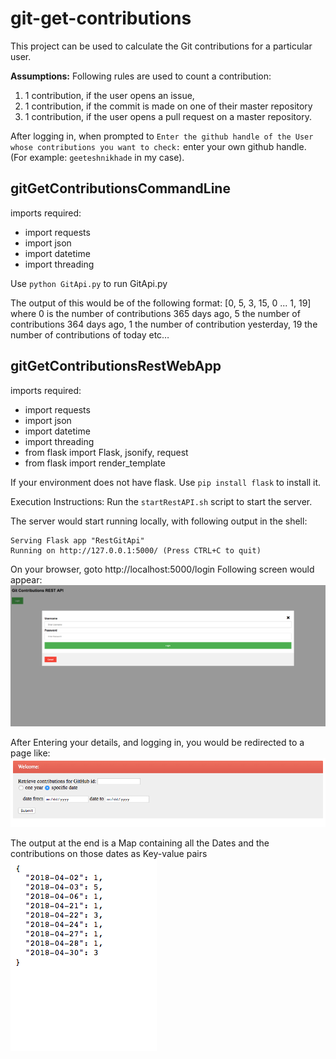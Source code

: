 # git-get-contributions

This project can be used to calculate the Git contributions for a particular user.

**Assumptions:**
Following rules are used to count a contribution:

1. 1 contribution, if the user opens an issue, 
2. 1 contribution, if the commit is made on one of their master repository
3. 1 contribution, if the user opens a pull request on a master repository.

After logging in, when prompted to `Enter the github handle of the User whose contributions you want to check:` enter your own github handle. (For example: `geeteshnikhade` in my case).

## gitGetContributionsCommandLine ##
imports required:
* import requests
* import json
* import datetime
* import threading

Use `python GitApi.py` to run GitApi.py

The output of this would be of the following format: [0, 5, 3, 15, 0 ... 1, 19] where 0 is the number of contributions 365 days ago, 5 the number of contributions 364 days ago, 1 the number of contribution yesterday, 19 the number of contributions of today etc…

## gitGetContributionsRestWebApp ##
imports required:
* import requests
* import json
* import datetime
* import threading
* from flask import Flask, jsonify, request
* from flask import render_template

If your environment does not have flask. Use `pip install flask` to install it.

Execution Instructions:
Run the `startRestAPI.sh` script to start the server.

The server would start running locally, with following output in the shell:
```
Serving Flask app "RestGitApi"
Running on http://127.0.0.1:5000/ (Press CTRL+C to quit)
```

On your browser, goto http://localhost:5000/login
Following screen would appear:
![alt text](screenshots/login.png "Enter your github credentials")

After Entering your details, and logging in, you would be redirected to a page like:
![alt text](screenshots/home.png "Enter the User whose contributions should be queiried")

The output at the end is a Map containing all the Dates and the contributions on those dates as Key-value pairs
![alt text](screenshots/output.png "Output")

